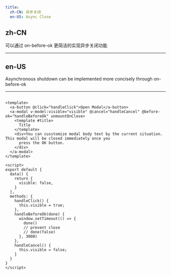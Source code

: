 ```yaml
title:
  zh-CN: 异步关闭
  en-US: Async Close
```

## zh-CN

可以通过 on-before-ok 更简洁的实现异步关闭功能

---

## en-US

Asynchronous shutdown can be implemented more concisely through on-before-ok

---

```vue

<template>
  <a-button @click="handleClick">Open Modal</a-button>
  <a-modal v-model:visible="visible" @cancel="handleCancel" @before-ok="handleBeforeOk" unmountOnClose>
    <template #title>
      Title
    </template>
    <div>You can cusstomize modal body text by the current situation. This modal will be closed immediately once you
      press the OK button.
    </div>
  </a-modal>
</template>

<script>
export default {
  data() {
    return {
      visible: false,
    }
  },
  methods: {
    handleClick() {
      this.visible = true;
    },
    handleBeforeOk(done) {
      window.setTimeout(() => {
        done()
        // prevent close
        // done(false)
      }, 3000)
    },
    handleCancel() {
      this.visible = false;
    }
  }
}
</script>
```
